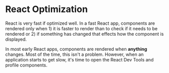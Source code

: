 # React Optimization

React is very fast if optimized well. In a fast React app, components are rendered only when 1) it is faster to render
than to check if it needs to be rendered or 2) if something has changed that effects how the component is displayed.

In most early React apps, components are rendered when **anything** changes. Most of the time, this isn't a problem. However,
when an application starts to get slow, it's time to open the React Dev Tools and profile components.
